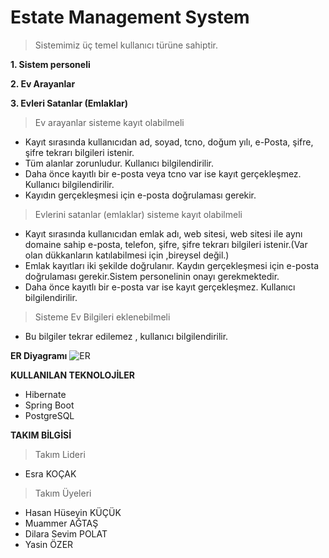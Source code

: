 # Estate Management System
 > Sistemimiz üç temel kullanıcı türüne sahiptir. 
 
 **1. Sistem personeli**
 
 **2. Ev Arayanlar**
 
 **3. Evleri Satanlar (Emlaklar)**
 
 > Ev arayanlar  sisteme kayıt olabilmeli 

* Kayıt sırasında kullanıcıdan ad, soyad, tcno, doğum yılı, e-Posta, şifre, şifre tekrarı bilgileri istenir.
* Tüm alanlar zorunludur. Kullanıcı bilgilendirilir.
* Daha önce kayıtlı bir e-posta veya tcno var ise kayıt gerçekleşmez. Kullanıcı bilgilendirilir.
* Kayıdın gerçekleşmesi için e-posta doğrulaması gerekir.


 > Evlerini satanlar (emlaklar)  sisteme kayıt olabilmeli 

* Kayıt sırasında kullanıcıdan emlak adı, web sitesi, web sitesi ile aynı domaine sahip e-posta, telefon, şifre, şifre tekrarı bilgileri istenir.(Var olan dükkanların katılabilmesi için ,bireysel değil.)
* Emlak kayıtları iki şekilde doğrulanır. Kaydın gerçekleşmesi için e-posta doğrulaması gerekir.Sistem personelinin onayı gerekmektedir.
* Daha önce kayıtlı bir e-posta var ise kayıt gerçekleşmez. Kullanıcı bilgilendirilir.


 > Sisteme Ev Bilgileri eklenebilmeli 

* Bu bilgiler tekrar edilemez , kullanıcı bilgilendirilir.

**ER Diyagramı**
![ER](https://user-images.githubusercontent.com/57559558/125463325-324f7ac3-f283-450a-87c7-ea856468a8b4.png)


**KULLANILAN TEKNOLOJİLER**
* Hibernate
* Spring Boot
* PostgreSQL



 **TAKIM BİLGİSİ**
 > Takım Lideri
 * Esra KOÇAK
 > Takım Üyeleri
  * Hasan Hüseyin KÜÇÜK
  * Muammer AĞTAŞ
  * Dilara Sevim POLAT
  * Yasin ÖZER

